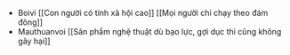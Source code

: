 - Boivi [[Con người có tính xã hội cao]] [[Mọi người chỉ chạy theo đám đông]]
- Mauthuanvoi [[Sản phẩm nghệ thuật dù bạo lực, gợi dục thì cũng không gây hại]]
